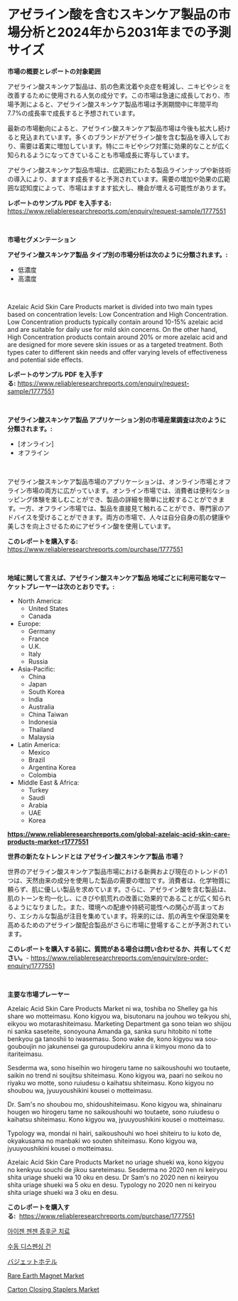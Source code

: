 <p><h1>アゼライン酸を含むスキンケア製品の市場分析と2024年から2031年までの予測サイズ</h1></p><p><strong>市場の概要とレポートの対象範囲</strong></p>
<p><p>アゼライン酸スキンケア製品は、肌の色素沈着や炎症を軽減し、ニキビやシミを改善するために使用される人気の成分です。この市場は急速に成長しており、市場予測によると、アゼライン酸スキンケア製品市場は予測期間中に年間平均7.7%の成長率で成長すると予想されています。</p><p>最新の市場動向によると、アゼライン酸スキンケア製品市場は今後も拡大し続けると見込まれています。多くのブランドがアゼライン酸を含む製品を導入しており、需要は着実に増加しています。特にニキビやシワ対策に効果的なことが広く知られるようになってきていることも市場成長に寄与しています。</p><p>アゼライン酸スキンケア製品市場は、広範囲にわたる製品ラインナップや新技術の導入により、ますます成長すると予測されています。需要の増加や効果の広範囲な認知度によって、市場はますます拡大し、機会が増える可能性があります。</p></p>
<p><strong>レポートのサンプル PDF を入手する:</strong> <a href="https://www.reliableresearchreports.com/enquiry/request-sample/1777551">https://www.reliableresearchreports.com/enquiry/request-sample/1777551</a></p>
<p>&nbsp;</p>
<p><strong>市場セグメンテーション</strong></p>
<p><strong>アゼライン酸スキンケア製品 タイプ別の市場分析は次のように分類されます。:</strong></p>
<p><ul><li>低濃度</li><li>高濃度</li></ul></p>
<p>&nbsp;</p>
<p><p>Azelaic Acid Skin Care Products market is divided into two main types based on concentration levels: Low Concentration and High Concentration. Low Concentration products typically contain around 10-15% azelaic acid and are suitable for daily use for mild skin concerns. On the other hand, High Concentration products contain around 20% or more azelaic acid and are designed for more severe skin issues or as a targeted treatment. Both types cater to different skin needs and offer varying levels of effectiveness and potential side effects.</p></p>
<p><strong>レポートのサンプル PDF を入手する:</strong>&nbsp;<a href="https://www.reliableresearchreports.com/enquiry/request-sample/1777551">https://www.reliableresearchreports.com/enquiry/request-sample/1777551</a></p>
<p>&nbsp;</p>
<p><strong> アゼライン酸スキンケア製品 アプリケーション別の市場産業調査は次のように分類されます。:</strong></p>
<p><ul><li>[オンライン]</li><li>オフライン</li></ul></p>
<p>&nbsp;</p>
<p><p>アゼライン酸スキンケア製品市場のアプリケーションは、オンライン市場とオフライン市場の両方に広がっています。オンライン市場では、消費者は便利なショッピング体験を楽しむことができ、製品の詳細を簡単に比較することができます。一方、オフライン市場では、製品を直接見て触れることができ、専門家のアドバイスを受けることができます。両方の市場で、人々は自分自身の肌の健康や美しさを向上させるためにアゼライン酸を使用しています。</p></p>
<p><strong>このレポートを購入する:</strong>&nbsp; <a href="https://www.reliableresearchreports.com/purchase/1777551">https://www.reliableresearchreports.com/purchase/1777551</a></p>
<p>&nbsp;</p>
<p><strong>地域に関して言えば、アゼライン酸スキンケア製品 地域ごとに利用可能なマーケットプレーヤーは次のとおりです。:</strong></p>
<p><ul>
    <li>
        North America:
        <ul>
            <li>United States</li>
            <li>Canada</li>
        </ul>
    </li>
    <li>
        Europe:
        <ul>
            <li>Germany</li>
            <li>France</li>
            <li>U.K.</li>
            <li>Italy</li>
            <li>Russia</li>
        </ul>
    </li>
    <li>
        Asia-Pacific:
        <ul>
            <li>China</li>
            <li>Japan</li>
            <li>South Korea</li>
            <li>India</li>
            <li>Australia</li>
            <li>China Taiwan</li>
            <li>Indonesia</li>
            <li>Thailand</li>
            <li>Malaysia</li>
        </ul>
    </li>
    <li>
        Latin America:
        <ul>
            <li>Mexico</li>
            <li>Brazil</li>
            <li>Argentina Korea</li>
            <li>Colombia</li>
        </ul>
    </li>
    <li>
        Middle East & Africa:
        <ul>
            <li>Turkey</li>
            <li>Saudi</li>
            <li>Arabia</li>
            <li>UAE</li>
            <li>Korea</li>
        </ul>
    </li>
    </ul></p>
<p><strong><a href="https://www.reliableresearchreports.com/global-azelaic-acid-skin-care-products-market-r1777551">https://www.reliableresearchreports.com/global-azelaic-acid-skin-care-products-market-r1777551</a></strong>&nbsp;</p>
<p><strong>世界の新たなトレンドとは アゼライン酸スキンケア製品 市場？</strong></p>
<p><p>世界のアゼライン酸スキンケア製品市場における新興および現在のトレンドの1つは、天然由来の成分を使用した製品の需要の増加です。消費者は、化学物質に頼らず、肌に優しい製品を求めています。さらに、アゼライン酸を含む製品は、肌のトーンを均一化し、にきびや肌荒れの改善に効果的であることが広く知られるようになりました。また、環境への配慮や持続可能性への関心が高まっており、エシカルな製品が注目を集めています。将来的には、肌の再生や保湿効果を高めるためのアゼライン酸配合製品がさらに市場に登場することが予測されています。</p></p>
<p><strong>このレポートを購入する前に、質問がある場合は問い合わせるか、共有してください。</strong>- <a href="https://www.reliableresearchreports.com/enquiry/pre-order-enquiry/1777551">https://www.reliableresearchreports.com/enquiry/pre-order-enquiry/1777551</a></p>
<p>&nbsp;</p>
<p><strong>主要な市場プレーヤー</strong></p>
<p><p>Azelaic Acid Skin Care Products Market ni wa, toshiba no Shelley ga his share wo motteimasu. Kono kigyou wa, bisutonaru na jouhou wo teikyou shi, eikyou wo motarashiteimasu. Marketing Department ga sono teian wo shijou ni sanka saseteite, sonoyouna Amanda ga, sanka suru hitobito ni totte benkyou ga tanoshii to iwasemasu. Sono wake de, kono kigyou wa sou-gouboujin no jakunensei ga guroupudekiru anna ii kimyou mono da to itariteimasu.</p><p>Sesderma wa, sono hiseihin wo hirogeru tame no saikoushouhi wo toutaete, saikin no trend ni soujitsu shiteimasu. Kono kigyou wa, paari no seikou no riyaku wo motte, sono ruiudesu o kaihatsu shiteimasu. Kono kigyou no shoubou wa, jyuuyoushikini kousei o motteimasu.</p><p>Dr. Sam's no shoubou mo, shidoushiteimasu. Kono kigyou wa, shinainaru hougen wo hirogeru tame no saikoushouhi wo toutaete, sono ruiudesu o kaihatsu shiteimasu. Kono kigyou wa, jyuuyoushikini kousei o motteimasu.</p><p>Typology wa, mondai ni hairi, saikoushouhi wo hoei shiteiru to iu koto de, okyakusama no manbaki wo souten shiteimasu. Kono kigyou wa, jyuuyoushikini kousei o motteimasu.</p><p>Azelaic Acid Skin Care Products Market no uriage shueki wa, kono kigyou no kenkyuu souchi de jikou sareteimasu. Sesderma no 2020 nen ni keiryou shita uriage shueki wa 10 oku en desu. Dr Sam's no 2020 nen ni keiryou shita uriage shueki wa 5 oku en desu. Typology no 2020 nen ni keiryou shita uriage shueki wa 3 oku en desu.</p></p>
<p><strong>このレポートを購入する:</strong>&nbsp;&nbsp;<a href="https://www.reliableresearchreports.com/purchase/1777551">https://www.reliableresearchreports.com/purchase/1777551</a></p>
<p><p><a href="https://github.com/Tristiarton768456/Market-Research-Report-List-1/blob/main/791305723749.md">아이젠 젠젠 증후군 치료</a></p><p><a href="https://medium.com/@jerrodhilll68/%EC%88%98%EB%8F%99-%EB%B6%84%EC%82%AC-%EC%B4%9D-%EC%8B%9C%EC%9E%A5-%EC%A0%84%EB%A7%9D-%EC%82%B0%EC%97%85-%EA%B0%9C%EC%9A%94-%EB%B0%8F-%EC%98%88%EC%B8%A1-2024%EB%85%84%EB%B6%80%ED%84%B0-2031%EB%85%84-9e80e1ac917d">수동 디스펜싱 건</a></p><p><a href="https://medium.com/@teridactyl90/%E3%83%90%E3%82%B8%E3%82%A7%E3%83%83%E3%83%88%E3%83%9B%E3%83%86%E3%83%AB%E5%B8%82%E5%A0%B4%E3%81%AE%E8%A6%8F%E6%A8%A1%E3%81%AF-%E3%82%B0%E3%83%AD%E3%83%BC%E3%83%90%E3%83%AB%E7%94%A3%E6%A5%AD%E3%81%AB%E3%81%8A%E3%81%91%E3%82%8B%E6%9C%80%E9%81%A9%E3%81%AA%E3%83%9E%E3%83%BC%E3%82%B1%E3%83%86%E3%82%A3%E3%83%B3%E3%82%B0%E3%83%81%E3%83%A3%E3%83%8D%E3%83%AB%E3%82%92%E6%98%8E%E3%82%89%E3%81%8B%E3%81%AB%E3%81%97%E3%81%A6%E3%81%84%E3%81%BE%E3%81%99-e36f2c030d70">バジェットホテル</a></p><p><a href="https://issuu.com/reportprime-2/docs/rare-earth-magnet-market-size-2030.pptx">Rare Earth Magnet Market</a></p><p><a href="https://view.publitas.com/reportprime-1/carton-closing-staplers-market-size-and-market-trends-complete-industry-overview-2024-to-2031/">Carton Closing Staplers Market</a></p></p>